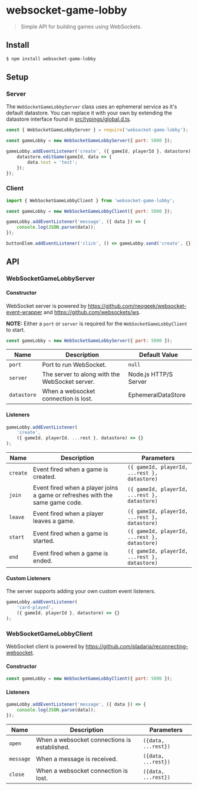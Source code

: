 # websocket-game-lobby

> Simple API for building games using WebSockets.

## Install

```bash
$ npm install websocket-game-lobby
```

## Setup

### Server

The `WebSocketGameLobbyServer` class uses an ephemeral service as it's default datastore. You can replace it with your own by extending the datastore interface found in [src/typings/global.d.ts](src/typings/global.d.ts).

```javascript
const { WebSocketGameLobbyServer } = require('websocket-game-lobby');

const gameLobby = new WebSocketGameLobbyServer({ port: 5000 });

gameLobby.addEventListener('create', ({ gameId, playerId }, datastore) => {
    datastore.editGame(gameId, data => {
        data.test = 'test';
    });
});
```

### Client

```javascript
import { WebSocketGameLobbyClient } from 'websocket-game-lobby';

const gameLobby = new WebSocketGameLobbyClient({ port: 5000 });

gameLobby.addEventListener('message', ({ data }) => {
    console.log(JSON.parse(data));
});

buttonElem.addEventListener('click', () => gameLobby.send('create', {}));
```

## API

### WebSocketGameLobbyServer

#### Constructor

WebSocket server is powered by <https://github.com/neogeek/websocket-event-wrapper> and <https://github.com/websockets/ws>.

**NOTE:** Either a `port` or `server` is required for the `WebSocketGameLobbyClient` to start.

```javascript
const gameLobby = new WebSocketGameLobbyServer({ port: 5000 });
```

| Name        | Description                                    | Default Value         |
| ----------- | ---------------------------------------------- | --------------------- |
| `port`      | Port to run WebSocket.                         | `null`                |
| `server`    | The server to along with the WebSocket server. | Node.js HTTP/S Server |
| `datastore` | When a websocket connection is lost.           | EphemeralDataStore    |

#### Listeners

```javascript
gameLobby.addEventListener(
    'create',
    ({ gameId, playerId, ...rest }, datastore) => {}
);
```

| Name     | Description                                                                  | Parameters                                   |
| -------- | ---------------------------------------------------------------------------- | -------------------------------------------- |
| `create` | Event fired when a game is created.                                          | `({ gameId, playerId, ...rest }, datastore)` |
| `join`   | Event fired when a player joins a game or refreshes with the same game code. | `({ gameId, playerId, ...rest }, datastore)` |
| `leave`  | Event fired when a player leaves a game.                                     | `({ gameId, playerId, ...rest }, datastore)` |
| `start`  | Event fired when a game is started.                                          | `({ gameId, playerId, ...rest }, datastore)` |
| `end`    | Event fired when a game is ended.                                            | `({ gameId, playerId, ...rest }, datastore)` |

#### Custom Listeners

The server supports adding your own custom event listeners.

```javascript
gameLobby.addEventListener(
    'card-played',
    ({ gameId, playerId }, datastore) => {}
);
```

### WebSocketGameLobbyClient

WebSocket client is powered by <https://github.com/pladaria/reconnecting-websocket>.

#### Constructor

```javascript
const gameLobby = new WebSocketGameLobbyClient({ port: 5000 });
```

#### Listeners

```javascript
gameLobby.addEventListener('message', ({ data }) => {
    console.log(JSON.parse(data));
});
```

| Name      | Description                                  | Parameters          |
| --------- | -------------------------------------------- | ------------------- |
| `open`    | When a websocket connections is established. | `({data, ...rest})` |
| `message` | When a message is received.                  | `({data, ...rest})` |
| `close`   | When a websocket connection is lost.         | `({data, ...rest})` |
